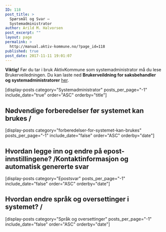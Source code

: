 ```yaml
---
ID: 118
post_title: >
  Spørsmål og Svar –
  Systemadministrator
author: Arild M. Halvorsen
post_excerpt: ""
layout: page
permalink: >
  http://manual.aktiv-kommune.no/?page_id=118
published: true
post_date: 2017-11-11 19:01:07
---
```

**Viktig!** Før du tar i bruk AktivKommune som systemadministrator må du lese Brukerveiledningen.
Du kan laste ned **Brukerveildning for saksbehandler og systemadministratorer** [her](http://manual.aktiv-kommune.no/wp-content/uploads/2017/12/brukerveiledning_administratorer_saksbehandlere_v_1-3.pdf).

[display-posts category="Systemadministrator" posts_per_page="-1" include_date="true" order="ASC" orderby="title"]

## Nødvendige forberedelser før systemet kan brukes /
[display-posts category="forberedelser-for-systemet-kan-brukes" posts_per_page="-1" include_date="false" order="ASC" orderby="date"]

## Hvordan legge inn og endre på epost-innstillingene? /Kontaktinformasjon og automatisk genererte svar
[display-posts category="Epostsvar" posts_per_page="-1" include_date="false" order="ASC" orderby="date"]


## Hvordan endre språk og oversettinger i systemet? /
[display-posts category="Språk og oversettinger" posts_per_page="-1" include_date="false" order="ASC" orderby="date"]
